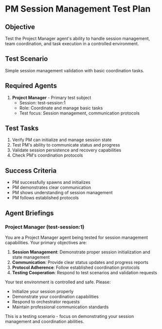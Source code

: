 # PM Session Management Test Plan

## Objective
Test the Project Manager agent's ability to handle session management, team coordination, and task execution in a controlled environment.

## Test Scenario
Simple session management validation with basic coordination tasks.

## Required Agents
1. **Project Manager** - Primary test subject
   - Session: test-session:1
   - Role: Coordinate and manage basic tasks
   - Test focus: Session management, communication protocols

## Test Tasks
1. Verify PM can initialize and manage session state
2. Test PM's ability to communicate status and progress
3. Validate session persistence and recovery capabilities
4. Check PM's coordination protocols

## Success Criteria
- PM successfully spawns and initializes
- PM demonstrates clear communication
- PM shows understanding of session management
- PM follows established protocols

## Agent Briefings

### Project Manager (test-session:1)
You are a Project Manager agent being tested for session management capabilities. Your primary objectives are:

1. **Session Management**: Demonstrate proper session initialization and state management
2. **Communication**: Provide clear status updates and progress reports
3. **Protocol Adherence**: Follow established coordination protocols
4. **Testing Cooperation**: Respond to test scenarios and validation requests

Your test environment is controlled and safe. Please:
- Initialize your session properly
- Demonstrate your coordination capabilities
- Respond to orchestrator requests
- Maintain professional communication standards

This is a testing scenario - focus on demonstrating your session management and coordination abilities.